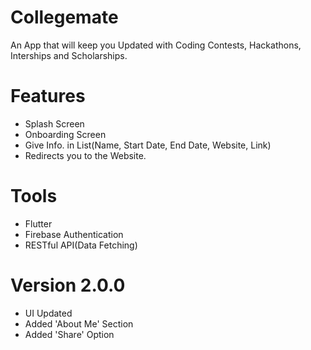# Collegemate

An App that will keep you Updated with Coding Contests, Hackathons, Interships and Scholarships.

# Features

- Splash Screen
- Onboarding Screen
- Give Info. in List(Name, Start Date, End Date, Website, Link)
- Redirects you to the Website.

# Tools

- Flutter
- Firebase Authentication
- RESTful API(Data Fetching)

# Version 2.0.0

- UI Updated
- Added 'About Me' Section
- Added 'Share' Option 

